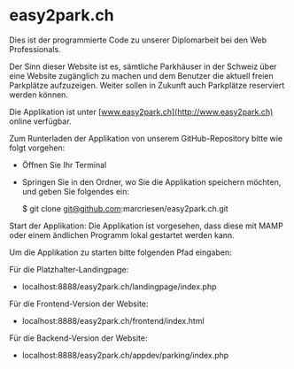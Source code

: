 # easy2park.ch

Dies ist der programmierte Code zu unserer Diplomarbeit bei den 
Web Professionals.

Der Sinn dieser Website ist es, sämtliche Parkhäuser in der Schweiz 
über eine Website zugänglich zu machen und dem Benutzer die aktuell 
freien Parkplätze aufzuzeigen. Weiter sollen in Zukunft auch Parkplätze 
reserviert werden können.

Die Applikation ist unter [www.easy2park.ch](http://www.easy2park.ch) online 
verfügbar.

Zum Runterladen der Applikation von unserem GitHub-Repository bitte wie 
folgt vorgehen:

- Öffnen Sie Ihr Terminal
- Springen Sie in den Ordner, wo Sie die Applikation speichern möchten,
  und geben Sie folgendes ein:
  
  $ git clone git@github.com:marcriesen/easy2park.ch.git


Start der Applikation:
Die Applikation ist vorgesehen, dass diese mit MAMP oder einem ändlichen
Programm lokal gestartet werden kann. 

Um die Applikation zu starten bitte folgenden Pfad eingaben:

Für die Platzhalter-Landingpage:
- localhost:8888/easy2park.ch/landingpage/index.php

Für die Frontend-Version der Website:
- localhost:8888/easy2park.ch/frontend/index.html

Für die Backend-Version der Website:
- localhost:8888/easy2park.ch/appdev/parking/index.php
